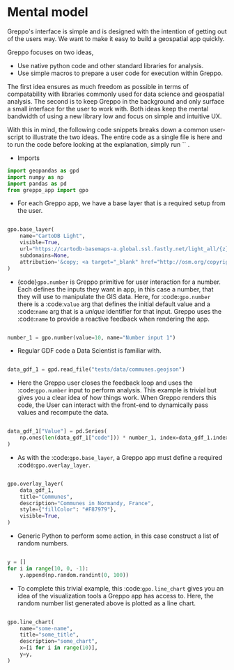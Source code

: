 # Mental model

Greppo's interface is simple and is designed with the intention of getting out of the users way. We want to make it easy to build a geospatial app quickly.

Greppo focuses on two ideas,

* Use native python code and other standard libraries for analysis.
* Use simple macros to prepare a user code for execution within Greppo.

The first idea ensures as much freedom as possible in terms of compatability with libraries commonly used for data
science and geospatial analysis. The second is to keep Greppo in the background and only surface a small interface
for the user to work with. Both ideas keep the mental bandwidth of using a new library low and focus on simple and
intuitive UX.

With this in mind, the following code snippets breaks down a common user-script to illustrate the two ideas. The entire code as a single file is here <TODO> and to run the code before looking at the explanation, simply run `` <TODO>.

* Imports

```python
import geopandas as gpd
import numpy as np
import pandas as pd
from greppo_app import gpo
```

* For each Greppo app, we have a base layer that is a required setup from the user.

```python

gpo.base_layer(
    name="CartoDB Light",
    visible=True,
    url="https://cartodb-basemaps-a.global.ssl.fastly.net/light_all/{z}/{x}/{y}@2x.png",
    subdomains=None,
    attribution='&copy; <a target="_blank" href="http://osm.org/copyright">OpenStreetMap</a> contributors',
)

```

* {code}`gpo.number` is Greppo primitive for user interaction for a number. Each defines the inputs they want in app, in this case a number, that they will use to manipulate the GIS data. Here, for :code:`gpo.number` there is a :code:`value` arg that defines the initial default value and a :code:`name` arg that is a _unique_ identifier for that input. Greppo uses the :code:`name` to provide a reactive feedback when rendering the app.

```python

number_1 = gpo.number(value=10, name="Number input 1")

```

* Regular GDF code a Data Scientist is familiar with.

```python

data_gdf_1 = gpd.read_file("tests/data/communes.geojson")

```

* Here the Greppo user closes the feedback loop and uses the :code:`gpo.number` input to perform analysis. This example is trivial but gives you a clear idea of how things work. When Greppo renders this code, the User can interact with the front-end to dynamically pass values and recompute the data.

```python

data_gdf_1["Value"] = pd.Series(
    np.ones(len(data_gdf_1["code"])) * number_1, index=data_gdf_1.index
)

```

* As with the :code:`gpo.base_layer`, a Greppo app must define a required :code:`gpo.overlay_layer`.

```python

gpo.overlay_layer(
    data_gdf_1,
    title="Communes",
    description="Communes in Normandy, France",
    style={"fillColor": "#F87979"},
    visible=True,
)

```

* Generic Python to perform some action, in this case construct a list of random numbers.

```python

y = []
for i in range(10, 0, -1):
    y.append(np.random.randint(0, 100))

```

* To complete this trivial example, this :code:`gpo.line_chart` gives you an idea of the visualization tools a Greppo
   app has access to. Here, the random number list generated above is plotted as a line chart.

```python

gpo.line_chart(
    name="some-name",
    title="some_title",
    description="some_chart",
    x=[i for i in range(10)],
    y=y,
)

```
